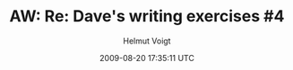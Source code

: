---
title: 'AW: Re: Dave''s writing exercises #4'
posts: 9
hash: 'mmdYEzAh'
author: 'Helmut Voigt'
date: 2009-08-20 17:35:11 UTC
sources:
  - https://tokipona.yahoogroups.narkive.com/mmdYEzAh
---